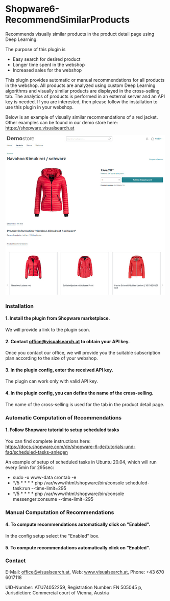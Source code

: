# Shopware6-RecommendSimilarProducts
Recommends visually similar products in the product detail page using Deep Learning.

The purpose of this plugin is
* Easy search for desired product
* Longer time spent in the webshop
* Increased sales for the webshop

This plugin provides automatic or manual recommendations for all products in the webshop. All products are analyzed using custom Deep Learning algorithms and visually similar products are displayed in the cross-selling tab. The analytics of products is performed in an external server and an API key is needed. If you are interested, then please follow the installation to use this plugin in your webshop.

Below is an example of visually similar recommendations of a red jacket. Other examples can be found in our demo store here: https://shopware.visualsearch.at

<img src="/demostore-jacket.jpg" alt="drawing" width="500px"/>

### Installation

#### 1. Install the plugin from Shopware marketplace.
We will provide a link to the plugin soon.
#### 2. Contact office@visualsearch.at to obtain your API key.
Once you contact our office, we will provide you the suitable subscription plan according to the size of your webshop.
#### 3. In the plugin config, enter the received API key.
The plugin can work only with valid API key.
#### 4. In the plugin config, you can define the name of the cross-selling.
The name of the cross-selling is used for the tab in the product detail page.

### Automatic Computation of Recommendations

#### 1. Follow Shopware tutorial to setup scheduled tasks
You can find complete instructions here: https://docs.shopware.com/de/shopware-6-de/tutorials-und-faq/scheduled-tasks-anlegen

An example of setup of scheduled tasks in Ubuntu 20.04, which will run every 5min for 295sec:
* sudo -u www-data crontab -e
* */5 * * * * php /var/www/html/shopware/bin/console scheduled-task:run --time-limit=295
* */5 * * * * php /var/www/html/shopware/bin/console messenger:consume --time-limit=295

### Manual Computation of Recommendations

#### 4. To compute recommendations automatically click on "Enabled".
In the config setup select the "Enabled" box.
#### 5. To compute recommendations automatically click on "Enabled".

### Contact
E-Mail: office@visualsearch.at, Web: www.visualsearch.at, Phone: +43 670 6017118

UID-Number: ATU74052259, Registration Number: FN 505045 p, Jurisdiction: Commercial court of Vienna, Austria
